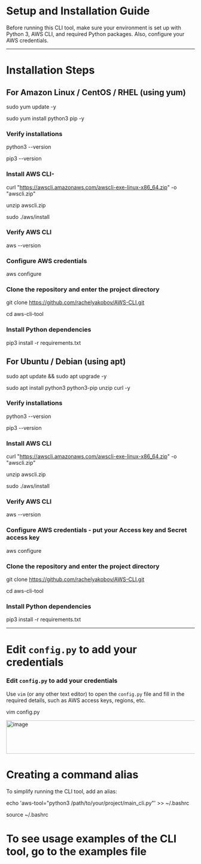 # Setup and Installation Guide

Before running this CLI tool, make sure your environment is set up with Python 3, AWS CLI, and required Python packages. Also, configure your AWS credentials.

---

# Installation Steps

## For Amazon Linux / CentOS / RHEL (using yum)

sudo yum update -y  

sudo yum install python3 pip -y

### Verify installations
python3 --version

pip3 --version

### Install AWS CLI-
curl "https://awscli.amazonaws.com/awscli-exe-linux-x86_64.zip" -o "awscli.zip"

unzip awscli.zip

sudo ./aws/install

### Verify AWS CLI
aws --version

### Configure AWS credentials
aws configure

### Clone the repository and enter the project directory
git clone https://github.com/rachelyakobov/AWS-CLI.git<repository-url>

cd aws-cli-tool



### Install Python dependencies
pip3 install -r requirements.txt

## For Ubuntu / Debian (using apt)
sudo apt update && sudo apt upgrade -y

sudo apt install python3 python3-pip unzip curl -y

### Verify installations
python3 --version

pip3 --version

### Install AWS CLI
curl "https://awscli.amazonaws.com/awscli-exe-linux-x86_64.zip" -o "awscli.zip"

unzip awscli.zip

sudo ./aws/install

### Verify AWS CLI
aws --version

### Configure AWS credentials - put your Access key and Secret access key
aws configure

### Clone the repository and enter the project directory
git clone https://github.com/rachelyakobov/AWS-CLI.git

cd aws-cli-tool


### Install Python dependencies
pip3 install -r requirements.txt

---
# Edit `config.py` to add your credentials

### Edit `config.py` to add your credentials

Use `vim` (or any other text editor) to open the `config.py` file and fill in the required details, such as AWS access keys, regions, etc.

vim config.py


<img width="803" height="89" alt="image" src="https://github.com/user-attachments/assets/cd66e0d9-4aad-4c21-be3e-f24e697169cd" />


# Creating a command alias

To simplify running the CLI tool, add an alias:

echo 'aws-tool="python3 /path/to/your/project/main_cli.py"' >> ~/.bashrc

source ~/.bashrc

# To see usage examples of the CLI tool, go to the examples file




